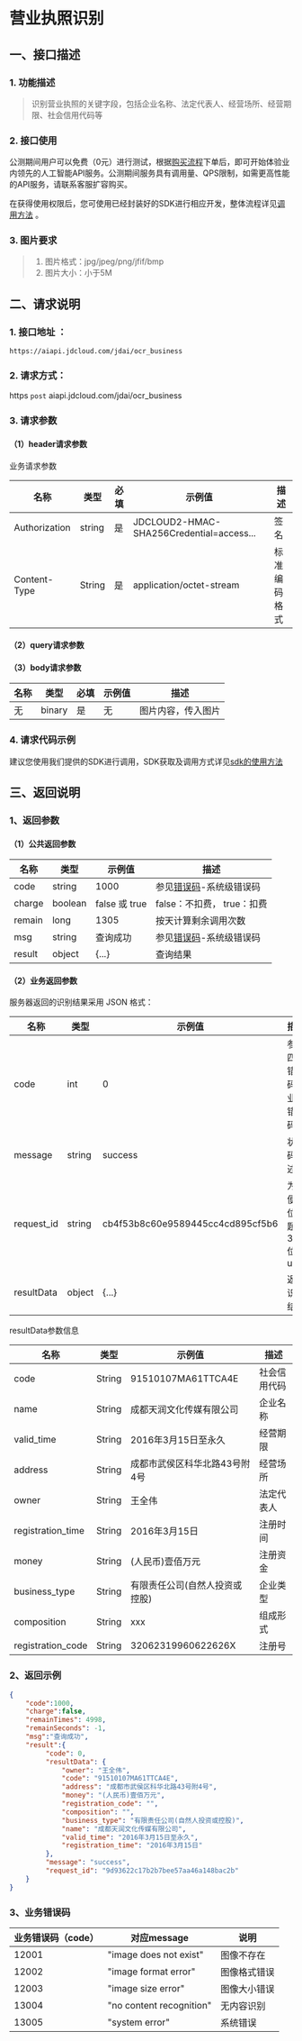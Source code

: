# 营业执照识别

## 一、接口描述

### 1. 功能描述
> 识别营业执照的关键字段，包括企业名称、法定代表人、经营场所、经营期限、社会信用代码等

### 2. 接口使用

公测期间用户可以免费（0元）进行测试，根据[购买流程](../Pricing/Purchase-Process.md)下单后，即可开始体验业内领先的人工智能API服务。公测期间服务具有调用量、QPS限制，如需更高性能的API服务，请联系客服扩容购买。

在获得使用权限后，您可使用已经封装好的SDK进行相应开发，整体流程详见[调用方法](../Operation-Guide/call-methods.md)  。

### 3. 图片要求

> 1. 图片格式：jpg/jpeg/png/jfif/bmp
> 2. 图片大小：小于5M

## 二、请求说明

### 1. 接口地址 ：

```
https://aiapi.jdcloud.com/jdai/ocr_business
```

### 2. 请求方式：

https `post` aiapi.jdcloud.com/jdai/ocr_business

### 3. 请求参数

#### （1）header请求参数
业务请求参数

名称 | 类型 | 必填 | 示例值 | 描述
------|------|-----|-----|-----
Authorization | string | 是 | JDCLOUD2-HMAC-SHA256Credential=access... | 签名
Content-Type | String | 是 | application/octet-stream | 标准编码格式

#### （2）query请求参数

#### （3）body请求参数

名称 | 类型 | 必填 | 示例值 | 描述
------|-----|-----|-----|-----
无 | binary | 是 | 无 | 图片内容，传入图片

### 4. 请求代码示例
建议您使用我们提供的SDK进行调用，SDK获取及调用方式详见[sdk的使用方法](../Operation-Guide/Use-Sdk.md)


## 三、返回说明
### 1、返回参数

#### （1）公共返回参数

名称 | 类型 | 示例值 | 描述
------|------|-----|-----
code | string | 1000 | 参见[错误码](Error-Code.md)-系统级错误码
charge | boolean | false 或 true | false：不扣费， true：扣费
remain | long | 1305 | 按天计算剩余调用次数
msg | string | 查询成功 | 参见[错误码](Error-Code.md)-系统级错误码
result | object | {...} | 查询结果


#### （2）业务返回参数
服务器返回的识别结果采用 JSON 格式：

名称 | 类型 | 示例值 | 描述
------|-----|-----|-----
code|	int|	0|	参照四、错误码-业务错误码
message|	string|	success|	状态码描述
request_id|	string|	cb4f53b8c60e9589445cc4cd895cf5b6|	为方便定位问题的32位uuid
resultData|	object|	{...}|	返回识别结果

resultData参数信息

名称 | 类型 | 示例值 | 描述
------|-----|-----|-----
code | String | 91510107MA61TTCA4E | 社会信用代码
name | String | 成都天润文化传媒有限公司 | 企业名称
valid_time | String | 2016年3月15日至永久 | 经营期限
address | String | 成都市武侯区科华北路43号附4号 | 经营场所
owner | String | 王全伟 | 法定代表人
registration_time | String | 2016年3月15日 | 注册时间
money | String | (人民币)壹佰万元 | 注册资金
business_type | String | 有限责任公司(自然人投资或控股) |  	企业类型
composition | String | xxx | 组成形式
registration_code | String | 32062319960622626X | 注册号

### 2、返回示例

```JSON
{
    "code":1000,
    "charge":false,
    "remainTimes": 4998,
    "remainSeconds": -1,
    "msg":"查询成功",
    "result":{
         "code": 0,
         "resultData": {
             "owner": "王全伟",
             "code": "91510107MA61TTCA4E",
             "address": "成都市武侯区科华北路43号附4号",
             "money": "(人民币)壹佰万元",
             "registration_code": "",
             "composition": "",
             "business_type": "有限责任公司(自然人投资或控股)",
             "name": "成都天润文化传媒有限公司",
             "valid_time": "2016年3月15日至永久",
             "registration_time": "2016年3月15日"
         },
         "message": "success",
         "request_id": "9d93622c17b2b7bee57aa46a148bac2b"
    }
}
```

### 3、业务错误码
业务错误码（code）|对应message|说明
------|------|------
12001|"image does not exist"|图像不存在
12002|"image format error"|图像格式错误
12003|"image size error"|图像大小错误
13004|"no content recognition"|无内容识别
13005|"system error"|系统错误